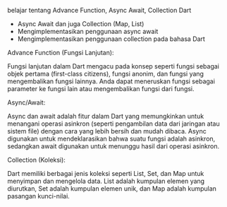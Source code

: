 belajar tentang Advance Function, Async Await, Collection Dart
- Async Await dan juga Collection (Map, List)
- Mengimplementasikan penggunaan async await
- Mengimplementasikan penggunaan collection pada bahasa Dart

Advance Function (Fungsi Lanjutan):

Fungsi lanjutan dalam Dart mengacu pada konsep seperti fungsi sebagai objek pertama (first-class citizens), fungsi anonim, dan fungsi yang mengembalikan fungsi lainnya.
Anda dapat meneruskan fungsi sebagai parameter ke fungsi lain atau mengembalikan fungsi dari fungsi.

Async/Await:

Async dan await adalah fitur dalam Dart yang memungkinkan untuk menangani operasi asinkron (seperti pengambilan data dari jaringan atau sistem file) dengan cara yang lebih bersih dan mudah dibaca.
Async digunakan untuk mendeklarasikan bahwa suatu fungsi adalah asinkron, sedangkan await digunakan untuk menunggu hasil dari operasi asinkron.

Collection (Koleksi):

Dart memiliki berbagai jenis koleksi seperti List, Set, dan Map untuk menyimpan dan mengelola data.
List adalah kumpulan elemen yang diurutkan, Set adalah kumpulan elemen unik, dan Map adalah kumpulan pasangan kunci-nilai.
